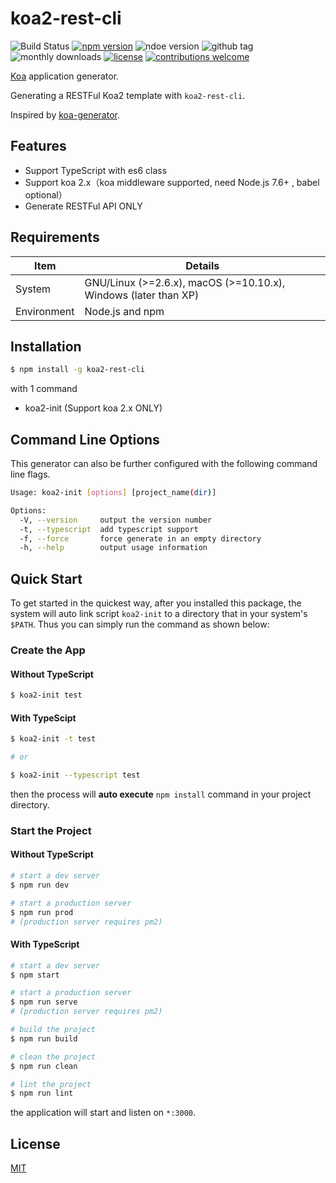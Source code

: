 # koa2-rest-cli

![Build Status](https://travis-ci.org/lenconda/koa2-rest-cli.svg?branch=master)
[![npm version](https://badge.fury.io/js/koa2-rest-cli.svg)](https://badge.fury.io/js/koa2-rest-cli)
![ndoe version](https://img.shields.io/node/v/koa2-rest-cli.svg)
![github tag](https://img.shields.io/github/tag-date/lenconda/koa2-rest-cli.svg)
![monthly downloads](https://img.shields.io/npm/dm/koa2-rest-cli.svg)
[![license](https://img.shields.io/github/license/mashape/apistatus.svg)](https://github.com/lenconda/koa2-rest-cli/blob/master/LICENSE)
[![contributions welcome](https://img.shields.io/badge/contributions-welcome-brightgreen.svg?style=flat)](https://github.com/dwyl/esta/issues)


[Koa](https://www.npmjs.com/package/koa) application generator.

Generating a RESTFul Koa2 template with `koa2-rest-cli`. 

Inspired by [koa-generator](https://github.com/17koa/koa-generator).

## Features

- Support TypeScript with es6 class
- Support koa 2.x（koa middleware supported, need Node.js 7.6+ , babel optional）
- Generate RESTFul API ONLY

## Requirements

| Item        | Details                                                      |
| ----------- | ------------------------------------------------------------ |
| System      | GNU/Linux (>=2.6.x), macOS (>=10.10.x), Windows (later than XP) |
| Environment | Node.js and npm                                              |

## Installation

```bash
$ npm install -g koa2-rest-cli
```

with 1 command

- koa2-init (Support koa 2.x ONLY)

## Command Line Options

This generator can also be further configured with the following command line flags.

```bash
Usage: koa2-init [options] [project_name(dir)]

Options:
  -V, --version     output the version number
  -t, --typescript  add typescript support
  -f, --force       force generate in an empty directory
  -h, --help        output usage information
```

## Quick Start


To get started in the quickest way, after you installed this package, the system will auto link script `koa2-init` to a directory that in your system's `$PATH`. Thus you can simply run the command as shown below:

### Create the App

#### Without TypeScript

```bash
$ koa2-init test
```

#### With TypeScipt

```bash
$ koa2-init -t test

# or

$ koa2-init --typescript test
```

then the process will **auto execute** `npm install` command in your project directory.

### Start the Project

#### Without TypeScript

```bash
# start a dev server
$ npm run dev

# start a production server
$ npm run prod
# (production server requires pm2)
```

#### With TypeScript

```bash
# start a dev server
$ npm start

# start a production server
$ npm run serve
# (production server requires pm2)

# build the project
$ npm run build

# clean the project
$ npm run clean

# lint the project
$ npm run lint
```

the application will start and listen on `*:3000`.

## License

[MIT](LICENSE)
